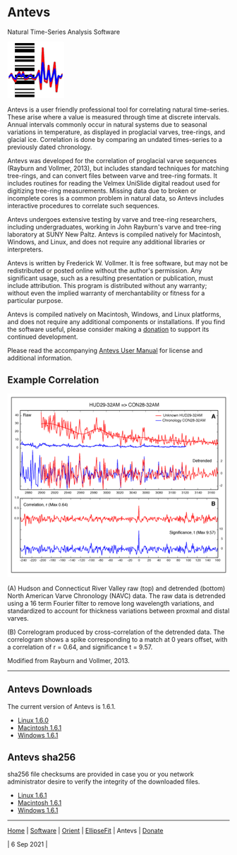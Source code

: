 # Antevs 
Natural Time-Series Analysis Software

![Antevs](../images/AntevsIcon.png)

Antevs is a user friendly professional tool for correlating natural time-series. These arise where a value is measured through time at discrete intervals. Annual intervals commonly occur in natural systems due to seasonal variations in temperature, as displayed in proglacial varves, tree-rings, and glacial ice. Correlation is done by comparing an undated times-series to a previously dated chronology.

Antevs was developed for the correlation of proglacial varve sequences (Rayburn and Vollmer, 2013), but includes standard techniques for matching tree-rings, and can convert files between varve and tree-ring formats. It includes routines for reading the Velmex UniSlide digital readout used for digitizing tree-ring measurements. Missing data due to broken or incomplete cores is a common problem in natural data, so Antevs includes interactive procedures to correlate such sequences. 

Antevs undergoes extensive testing by varve and tree-ring researchers, including undergraduates, working in John Rayburn's varve and tree-ring laboratory at SUNY New Paltz. Antevs is compiled natively for Macintosh, Windows, and Linux, and does not require any additional libraries or interpreters. 

Antevs is written by Frederick W. Vollmer. It is free software, but may not be redistributed or posted online without the author's permission. Any significant usage, such as a resulting presentation or publication, must include attribution. This program is distributed without any warranty; without even the implied warranty of merchantability or fitness for a particular purpose.

Antevs is compiled natively on Macintosh, Windows, and Linux platforms, and does not require any additional components or installations. If you find the software useful, please consider making a [donation](../donate/) to support its continued development.  

Please read the accompanying [Antevs User Manual](https://www.frederickvollmer.com/antevs/download/Antevs_User_Manual.pdf) for license and additional information.

## Example Correlation
![Example](images/Figure_04_web.png)

(A) Hudson and Connecticut River Valley raw (top) and detrended (bottom) North American Varve Chronology (NAVC) data. The raw data is detrended using a 16 term Fourier filter to remove long wavelength variations, and standardized to account for thickness variations between proxmal and distal varves.

(B) Correlogram produced by cross-correlation of the detrended data. The correlogram shows a spike corresponding to a match at 0 years offset, with a correlation of r = 0.64, and significance t = 9.57.

Modified from Rayburn and Vollmer, 2013.

---

## Antevs Downloads

The current version of Antevs is 1.6.1.

* [Linux 1.6.0](http://www.frederickvollmer.com/antevs/download.php?file=Antevs_1.6.1_Lin.tar.gz)
* [Macintosh 1.6.1](http://www.frederickvollmer.com/antevs/download.php?file=Antevs_1.6.1_Mac.dmg)
* [Windows 1.6.1](http://www.frederickvollmer.com/antevs/download.php?file=Antevs_1.6.1_Win.zip)

## Antevs sha256

sha256 file checksums are provided in case you or you network administrator desire to verify the integrity of the downloaded files. 

* [Linux 1.6.1](http://www.frederickvollmer.com/antevs/download.php?file=Antevs_1.6.1_Lin.tar.gz.sha256) 
* [Macintosh 1.6.1](http://www.frederickvollmer.com/antevs/download.php?file=Antevs_1.6.1_Mac.dmg.sha256) 
* [Windows 1.6.1](http://www.frederickvollmer.com/antevs/download.php?file=Antevs_1.6.1_Win.zip.sha256) 

---

[Home](../) | [Software](../software/) | [Orient](../orient/) | [EllipseFit](../ellipsefit/) | Antevs | [Donate](../donate/)	

| 6 Sep 2021 |

